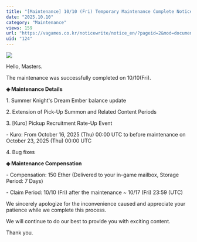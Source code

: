 ```yaml
---
title: "[Maintenance] 10/10 (Fri) Temporary Maintenance Complete Notice"
date: "2025.10.10"
category: "Maintenance"
views: 159
url: "https://vagames.co.kr/noticewrite/notice_en/?pageid=2&mod=document&uid=124"
uid: "124"
---
```


![](/images/news/live/en/124-5a8de712.png)  
  
Hello, Masters.

  

The maintenance was successfully completed on 10/10(Fri).

  

**◈ Maintenance Details**

1\. Summer Knight's Dream Ember balance update

2\. Extension of Pick-Up Summon and Related Content Periods

3\. \[Kuro\] Pickup Recruitment Rate-Up Event

\- Kuro: From October 16, 2025 (Thu) 00:00 UTC to before maintenance on October 23, 2025 (Thu) 00:00 UTC

4\. Bug fixes

  

**◈ Maintenance Compensation**

\- Compensation: 150 Ether (Delivered to your in-game mailbox, Storage Period: 7 Days)

\- Claim Period: 10/10 (Fri) after the maintenance ~ 10/17 (Fri) 23:59 (UTC)

  

We sincerely apologize for the inconvenience caused and appreciate your patience while we complete this process.

We will continue to do our best to provide you with exciting content.

  

Thank you.